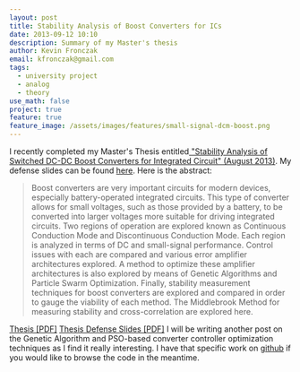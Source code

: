```yaml
---
layout: post
title: Stability Analysis of Boost Converters for ICs
date: 2013-09-12 10:10
description: Summary of my Master's thesis
author: Kevin Fronczak
email: kfronczak@gmail.com
tags:
  - university project
  - analog
  - theory
use_math: false
project: true
feature: true
feature_image: /assets/images/features/small-signal-dcm-boost.png
---
```


I recently completed my Master's Thesis entitled<a href="http://kevinfronczak.com/documents/Fronczak_Thesis.pdf"> "Stability Analysis of Switched DC-DC Boost Converters for Integrated Circuit" (August 2013)</a>. My defense slides can be found <a href="http://kevinfronczak.com/documents/Fronczak_Thesis_Defense.pdf">here</a>.
Here is the abstract:
<blockquote>Boost converters are very important circuits for modern devices, especially battery-operated integrated circuits. This type of converter allows for small voltages, such as those provided by a battery, to be converted into larger voltages more suitable for driving integrated circuits.
Two regions of operation are explored known as Continuous Conduction Mode and Discontinuous Conduction Mode. Each region is analyzed in terms of DC and small-signal performance. Control issues with each are compared and various error amplifier architectures explored. A method to optimize these amplifier architectures is also explored by means of Genetic Algorithms and Particle Swarm Optimization.
Finally, stability measurement techniques for boost converters are explored and compared in order to gauge the viability of each method. The Middlebrook Method for measuring stability and cross-correlation are explored here.</blockquote>
<a href="http://kevinfronczak.com/documents/Fronczak_Thesis.pdf">Thesis [PDF]</a>
<a href="http://kevinfronczak.com/documents/Fronczak_Thesis_Defense.pdf">Thesis Defense Slides [PDF]</a>
I will be writing another post on the Genetic Algorithm and PSO-based converter controller optimization techniques as I find it really interesting. I have that specific work on <a href="http://github.com/fronzbot/aidc">github</a> if you would like to browse the code in the meantime.
